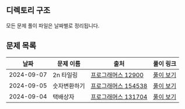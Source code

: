 ## 디렉토리 구조

모든 문제 풀이 파일은 날짜별로 정리됩니다.

## 문제 목록

| 날짜        | 문제 이름           | 출처            | 풀이 링크                               |
|-------------|---------------------|-----------------|------------------------------------------|
| 2024-09-07  | 2n 타일링 | [프로그래머스 12900](https://school.programmers.co.kr/learn/courses/30/lessons/12900)  | [풀이 보기](./09/2n타일링.ts) |
| 2024-09-05  | 숫자변환하기 | [프로그래머스 154538](https://school.programmers.co.kr/learn/courses/30/lessons/154538) | [풀이 보기](./09/숫자변환하기.ts) |
| 2024-09-04  | 택배상자 | [프로그래머스 131704](https://school.programmers.co.kr/learn/courses/30/lessons/131704) | [풀이 보기](./09/택배상자.ts) |


